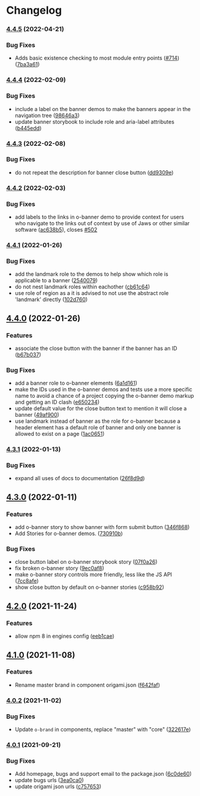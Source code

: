 # Changelog

### [4.4.5](https://www.github.com/Financial-Times/origami/compare/o-banner-v4.4.4...o-banner-v4.4.5) (2022-04-21)


### Bug Fixes

* Adds basic existence checking to most module entry points ([#714](https://www.github.com/Financial-Times/origami/issues/714)) ([7ba3a61](https://www.github.com/Financial-Times/origami/commit/7ba3a61d0de2a32d3a27a225fd4258b3820c7bda))

### [4.4.4](https://www.github.com/Financial-Times/origami/compare/o-banner-v4.4.3...o-banner-v4.4.4) (2022-02-09)


### Bug Fixes

* include a label on the banner demos to make the banners appear in the navigation tree ([98646a3](https://www.github.com/Financial-Times/origami/commit/98646a3158ade01f11e3f6460c2e8e9bf235c648))
* update banner storybook to include role and aria-label attributes ([b445edd](https://www.github.com/Financial-Times/origami/commit/b445edd1d5961abbd011bca42bf80625ebc01c61))

### [4.4.3](https://www.github.com/Financial-Times/origami/compare/o-banner-v4.4.2...o-banner-v4.4.3) (2022-02-08)


### Bug Fixes

* do not repeat the description for banner close button ([dd9309e](https://www.github.com/Financial-Times/origami/commit/dd9309e557161bedb70244aabea9a8ddf292f8c6))

### [4.4.2](https://www.github.com/Financial-Times/origami/compare/o-banner-v4.4.1...o-banner-v4.4.2) (2022-02-03)


### Bug Fixes

* add labels to the links in o-banner demo to provide context for users who navigate to the links out of context by use of Jaws or other similar software ([ac638b5](https://www.github.com/Financial-Times/origami/commit/ac638b59f822574e5df28ace1aad8ce9bed9eb46)), closes [#502](https://www.github.com/Financial-Times/origami/issues/502)

### [4.4.1](https://www.github.com/Financial-Times/origami/compare/o-banner-v4.4.0...o-banner-v4.4.1) (2022-01-26)


### Bug Fixes

* add the landmark role to the demos to help show which role is applicable to a banner ([2540079](https://www.github.com/Financial-Times/origami/commit/2540079f2b504a99ff922e6d67928b4851a33a8a))
* do not nest landmark roles within eachother ([cb61c64](https://www.github.com/Financial-Times/origami/commit/cb61c6464d4cfc475c3026fbbdc7388229e8edb6))
* use role of region as a it is advised to not use the abstract role 'landmark' directly ([102d760](https://www.github.com/Financial-Times/origami/commit/102d7601d98f3d564e0db35f07bbd4cb324001a2))

## [4.4.0](https://www.github.com/Financial-Times/origami/compare/o-banner-v4.3.1...o-banner-v4.4.0) (2022-01-26)


### Features

* associate the close button with the banner if the banner has an ID ([b67b037](https://www.github.com/Financial-Times/origami/commit/b67b037bb24563b5247a7f6e55c721825278813f))


### Bug Fixes

* add a banner role to o-banner elements ([6a1d161](https://www.github.com/Financial-Times/origami/commit/6a1d161ba6e5a3d7e6a4949b8d90a73a92f9666f))
* make the IDs used in the o-banner demos and tests use a more specific name to avoid a chance of a project copying the o-banner demo markup and getting an ID clash ([e650234](https://www.github.com/Financial-Times/origami/commit/e6502341139ae252bde4ba65754ae00e0736df5e))
* update default value for the close button text to mention it will close a banner ([49af900](https://www.github.com/Financial-Times/origami/commit/49af900d59e18d35635ae20773b5dd678442c74d))
* use landmark instead of banner as the role for o-banner because a header element has a default role of banner and only one banner is allowed to exist on a page ([1ac0651](https://www.github.com/Financial-Times/origami/commit/1ac06518404d10dd4b294e22e920db8e224c8b90))

### [4.3.1](https://www.github.com/Financial-Times/origami/compare/o-banner-v4.3.0...o-banner-v4.3.1) (2022-01-13)


### Bug Fixes

* expand all uses of docs to documentation ([26f8d9d](https://www.github.com/Financial-Times/origami/commit/26f8d9d8cbbe3e78902d8c3951b37e08150a77bd))

## [4.3.0](https://www.github.com/Financial-Times/origami/compare/o-banner-v4.2.0...o-banner-v4.3.0) (2022-01-11)


### Features

* add o-banner story to show banner with form submit button ([346f868](https://www.github.com/Financial-Times/origami/commit/346f8680bd2f90c921de1d4c28fbccbc1038c8d8))
* Add Stories for o-banner demos. ([730910b](https://www.github.com/Financial-Times/origami/commit/730910b8c29407d919e15367e6f8fd2f791d6624))


### Bug Fixes

* close button label on o-banner storybook story ([07f0a26](https://www.github.com/Financial-Times/origami/commit/07f0a2634d738748543d21e3b55696d9b26a611f))
* fix broken o-banner story ([9ec0af8](https://www.github.com/Financial-Times/origami/commit/9ec0af86817085f61e1f6b049d5d599559b3cb19))
* make o-banner story controls more friendly, less like the JS API ([7cc8afe](https://www.github.com/Financial-Times/origami/commit/7cc8afe461a63a8e551152d2f0636157640280e0))
* show close button by default on o-banner stories ([c958b92](https://www.github.com/Financial-Times/origami/commit/c958b927252967448223758cd4de405bacd62568))

## [4.2.0](https://www.github.com/Financial-Times/origami/compare/o-banner-v4.1.0...o-banner-v4.2.0) (2021-11-24)


### Features

* allow npm 8 in engines config ([eeb1cae](https://www.github.com/Financial-Times/origami/commit/eeb1cae6e7f0379e647f2b41240b1f294997d528))

## [4.1.0](https://www.github.com/Financial-Times/origami/compare/o-banner-v4.0.2...o-banner-v4.1.0) (2021-11-08)


### Features

* Rename master brand in component origami.json ([f642faf](https://www.github.com/Financial-Times/origami/commit/f642faf0574d84ea8185b56e6090c8015def27e6))

### [4.0.2](https://www.github.com/Financial-Times/origami/compare/o-banner-v4.0.1...o-banner-v4.0.2) (2021-11-02)


### Bug Fixes

* Update `o-brand` in components, replace "master" with "core" ([322617e](https://www.github.com/Financial-Times/origami/commit/322617ea80f30a6825d9c36872e05574b871ea82))

### [4.0.1](https://www.github.com/Financial-Times/origami/compare/o-banner-v4.0.0...o-banner-v4.0.1) (2021-09-21)


### Bug Fixes

* Add homepage, bugs and support email to the package.json ([6c0de60](https://www.github.com/Financial-Times/origami/commit/6c0de60ebd6e64c4dd16d000fcc6b79412ce30f4))
* update bugs urls ([3ea0ca0](https://www.github.com/Financial-Times/origami/commit/3ea0ca03bcb6e55142a77387ad0fff5ddf056d44))
* update origami json urls ([c757653](https://www.github.com/Financial-Times/origami/commit/c7576532b5a14f0462d5346dfb63238be025602e))
